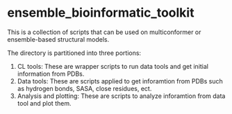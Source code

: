# ensemble_bioinformatic_toolkit
This is a collection of scripts that can be used on multiconformer or ensemble-based structural models. 

The directory is partitioned into three portions:
1) CL tools: These are wrapper scripts to run data tools and get initial information from PDBs.
2) Data tools: These are scripts applied to get inforamtion from PDBs such as hydrogen bonds, SASA, close residues, ect.
3) Analysis and plotting: These are scripts to analyze inforamtion from data tool and plot them. 
